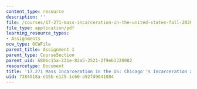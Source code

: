 ```yaml
---
content_type: resource
description: ''
file: /courses/17-271-mass-incarceration-in-the-united-states-fall-2020/7384518ae15be1251c60a92fd9041084_MIT17_271F20_StudentExample1.pdf
file_type: application/pdf
learning_resource_types:
- Assignments
ocw_type: OCWFile
parent_title: Assignment 1
parent_type: CourseSection
parent_uid: 6806c15a-221e-82a5-2521-2f9eb1320082
resourcetype: Document
title: '17.271 Mass Incarceration in the US: Chicago''s Incarceration and Legal Systems'
uid: 7384518a-e15b-e125-1c60-a92fd9041084
---
```

